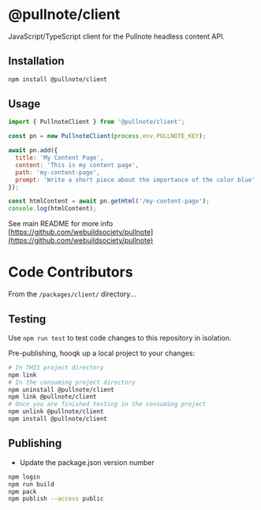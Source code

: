 # @pullnote/client

JavaScript/TypeScript client for the Pullnote headless content API.

## Installation

```sh
npm install @pullnote/client
```

## Usage

```js
import { PullnoteClient } from '@pullnote/client';

const pn = new PullnoteClient(process.env.PULLNOTE_KEY);

await pn.add({
  title: 'My Content Page',
  content: 'This is my content page',
  path: 'my-content-page',
  prompt: 'Write a short piece about the importance of the color blue'
});

const htmlContent = await pn.getHtml('/my-content-page');
console.log(htmlContent);
```

See main README for more info [https://github.com/webuildsociety/pullnote](https://github.com/webuildsociety/pullnote)


# Code Contributors
From the `/packages/client/` directory...

## Testing
Use `npm run test` to test code changes to this repository in isolation.

Pre-publishing, hooqk up a local project to your changes:
```sh
# In THIS project directory
npm link
# In the consuming project directory
npm uninstall @pullnote/client
npm link @pullnote/client
# Once you are finished testing in the consuming project
npm unlink @pullnote/client
npm install @pullnote/client
```

## Publishing
- Update the package.json version number
```sh
npm login
npm run build
npm pack
npm publish --access public
```
